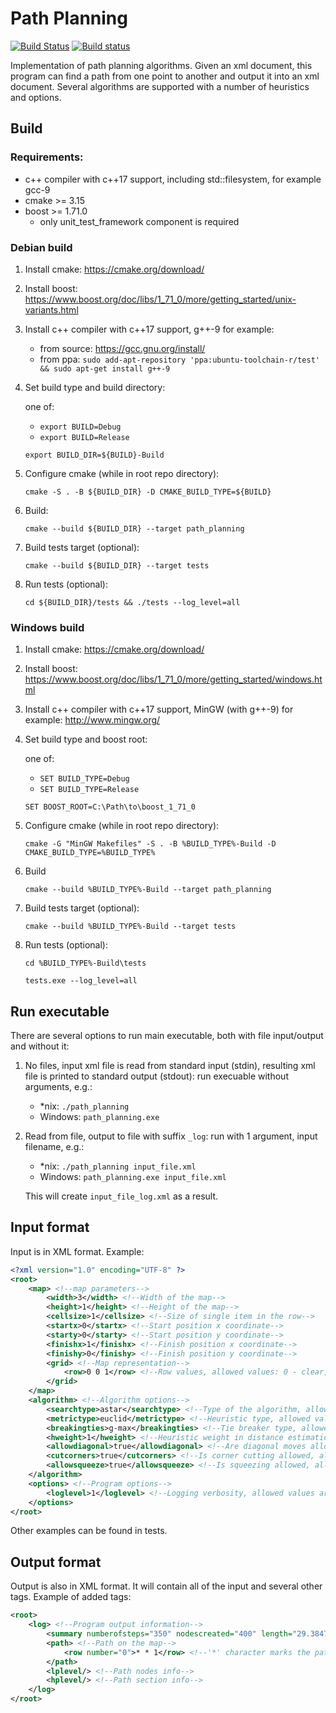 # Path Planning

[![Build Status](https://travis-ci.com/packedbread/pathplanning.svg?branch=master)](https://travis-ci.com/packedbread/pathplanning)
[![Build status](https://ci.appveyor.com/api/projects/status/94tqu36hlpy5i23d/branch/master?svg=true)](https://ci.appveyor.com/project/packedbread/pathplanning/branch/master)

Implementation of path planning algorithms. Given an xml document, this program can find a path from one point to another and output it into an xml document. Several algorithms are supported with a number of heuristics and options.

## Build
### Requirements:
- c++ compiler with c++17 support, including std::filesystem, for example gcc-9
- cmake >= 3.15
- boost >= 1.71.0
  - only unit_test_framework component is required


### Debian build
1. Install cmake: https://cmake.org/download/

2. Install boost: https://www.boost.org/doc/libs/1_71_0/more/getting_started/unix-variants.html

3. Install c++ compiler with c++17 support, g++-9 for example:

    - from source: https://gcc.gnu.org/install/
    - from ppa: `sudo add-apt-repository 'ppa:ubuntu-toolchain-r/test' && sudo apt-get install g++-9`

4. Set build type and build directory:

    one of:
    - `export BUILD=Debug`
    - `export BUILD=Release`
    
    `export BUILD_DIR=${BUILD}-Build`

4. Configure cmake (while in root repo directory):

    `cmake -S . -B ${BUILD_DIR} -D CMAKE_BUILD_TYPE=${BUILD}`

5. Build:

    `cmake --build ${BUILD_DIR} --target path_planning`

6. Build tests target (optional):

    `cmake --build ${BUILD_DIR} --target tests`

7. Run tests (optional):

    `cd ${BUILD_DIR}/tests && ./tests --log_level=all`

### Windows build
1. Install cmake: https://cmake.org/download/

2. Install boost: https://www.boost.org/doc/libs/1_71_0/more/getting_started/windows.html

3. Install c++ compiler with c++17 support, MinGW (with g++-9) for example: http://www.mingw.org/

4. Set build type and boost root:

    one of:
    - `SET BUILD_TYPE=Debug`
    - `SET BUILD_TYPE=Release`
    
    `SET BOOST_ROOT=C:\Path\to\boost_1_71_0`

5. Configure cmake (while in root repo directory):
    
    `cmake -G "MinGW Makefiles" -S . -B %BUILD_TYPE%-Build -D CMAKE_BUILD_TYPE=%BUILD_TYPE%`
    
6. Build

    `cmake --build %BUILD_TYPE%-Build --target path_planning`

7. Build tests target (optional):

    `cmake --build %BUILD_TYPE%-Build --target tests`

8. Run tests (optional):

    `cd %BUILD_TYPE%-Build\tests`
    
    `tests.exe --log_level=all`


## Run executable
There are several options to run main executable, both with file input/output and without it:

1. No files, input xml file is read from standard input (stdin), resulting xml file is printed to standard output (stdout): run execuable without arguments, e.g.:

    - \*nix: `./path_planning`
    - Windows: `path_planning.exe`

2. Read from file, output to file with suffix `_log`: run with 1 argument, input filename, e.g.:

    - \*nix: `./path_planning input_file.xml`
    - Windows: `path_planning.exe input_file.xml`
    
    This will create `input_file_log.xml` as a result.


## Input format
Input is in XML format. Example:

```xml
<?xml version="1.0" encoding="UTF-8" ?>
<root>
    <map> <!--map parameters-->
        <width>3</width> <!--Width of the map-->
        <height>1</height> <!--Height of the map-->
        <cellsize>1</cellsize> <!--Size of single item in the row-->
        <startx>0</startx> <!--Start position x coordinate-->
        <starty>0</starty> <!--Start position y coordinate-->
        <finishx>1</finishx> <!--Finish position x coordinate-->
        <finishy>0</finishy> <!--Finish position y coordinate-->
        <grid> <!--Map representation-->
            <row>0 0 1</row> <!--Row values, allowed values: 0 - clear, 1 - obstacle-->
        </grid>
    </map>
    <algorithm> <!--Algorithm options-->
        <searchtype>astar</searchtype> <!--Type of the algorithm, allowed values are: dijkstra, astar-->
        <metrictype>euclid</metrictype> <!--Heuristic type, allowed values are: diagonal, euclid, manhattan, chebyshev-->
        <breakingties>g-max</breakingties> <!--Tie breaker type, allowed values are: g-max, g-min-->
        <hweight>1</hweight> <!--Heuristic weight in distance estimation calculation, allowed values: floating point values-->
        <allowdiagonal>true</allowdiagonal> <!--Are diagonal moves allowed, allowed values: true, false-->
        <cutcorners>true</cutcorners> <!--Is corner cutting allowed, allowed values: true, false-->
        <allowsqueeze>true</allowsqueeze> <!--Is squeezing allowed, allowed values: true, false-->
    </algorithm>
    <options> <!--Program options-->
        <loglevel>1</loglevel> <!--Logging verbosity, allowed values are 0, 0.5, 1, 1.5, 2-->
    </options>
</root>
```
Other examples can be found in tests.

## Output format
Output is also in XML format. It will contain all of the input and several other tags. Example of added tags:
```xml
<root>
    <log> <!--Program output information-->
        <summary numberofsteps="350" nodescreated="400" length="29.384777" length_scaled="705.23464965820312" time="0.000000"/> <!--Summary of the result, will contain numberofsteps (number of expanded nodes during the search), nodescreated (number of created nodes during the search), length (distance of the found path), length_scaled (length multiplied by cell size), time (search time)-->
        <path> <!--Path on the map-->
            <row number="0">* * 1</row> <!--'*' character marks the path-->
        </path>
        <lplevel/> <!--Path nodes info-->
        <hplevel/> <!--Path section info-->
    </log>
</root>
```
